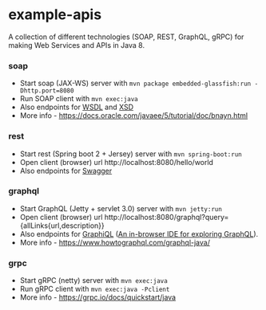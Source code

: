 # example-apis
A collection of different technologies (SOAP, REST, GraphQL, gRPC) for making Web Services and APIs in Java 8.

### soap
* Start soap (JAX-WS) server with `mvn package embedded-glassfish:run -Dhttp.port=8080` 
* Run SOAP client with `mvn exec:java`
* Also endpoints for [WSDL](http://localhost:8080/CalculadoraWSService?wsdl) and [XSD](http://localhost:8080/CalculadoraWSService?xsd)
* More info - https://docs.oracle.com/javaee/5/tutorial/doc/bnayn.html

### rest
* Start rest (Spring boot 2 + Jersey) server with `mvn spring-boot:run` 
* Open client (browser) url http://localhost:8080/hello/world 
* Also endpoints for [Swagger](http://localhost:8080/) 

### graphql
* Start GraphQL (Jetty + servlet 3.0) server with `mvn jetty:run` 
* Open client (browser) url http://localhost:8080/graphql?query={allLinks{url,description}} 
* Also endpoints for [GraphiQL](http://localhost:8080/) ([An in-browser IDE for exploring GraphQL](https://github.com/graphql/graphiql)).
* More info - https://www.howtographql.com/graphql-java/

### grpc
* Start gRPC (netty) server with `mvn exec:java` 
* Run gRPC client with `mvn exec:java -Pclient`
* More info - https://grpc.io/docs/quickstart/java
